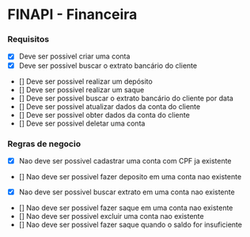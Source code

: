 # FINAPI - Financeira

### Requisitos

- [x] Deve ser possivel criar uma conta
- [x] Deve ser possivel buscar o extrato bancário do cliente
- [] Deve ser possivel realizar um depósito
- [] Deve ser possivel realizar um saque
- [] Deve ser possivel buscar o extrato bancário do cliente por data
- [] Deve ser possivel atualizar dados da conta do cliente
- [] Deve ser possivel obter dados da conta do cliente
- [] Deve ser possivel deletar uma conta

### Regras de negocio

- [x] Nao deve ser possivel cadastrar uma conta com CPF ja existente
- [] Nao deve ser possivel fazer deposito em uma conta nao existente
- [x] Nao deve ser possivel buscar extrato em uma conta nao existente
- [] Nao deve ser possivel fazer saque em uma conta nao existente
- [] Nao deve ser possivel excluir uma conta nao existente
- [] Nao deve ser possivel fazer saque quando o saldo for insuficiente
